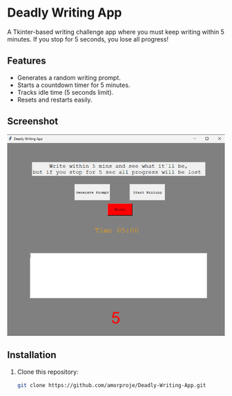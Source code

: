 # Deadly Writing App

A Tkinter-based writing challenge app where you must keep writing within 5 minutes. If you stop for 5 seconds, you lose all progress!

## Features
- Generates a random writing prompt.
- Starts a countdown timer for 5 minutes.
- Tracks idle time (5 seconds limit).
- Resets and restarts easily.

## Screenshot
![Screenshot](screenshot.png)

## Installation
1. Clone this repository:
   ```bash
   git clone https://github.com/amorproje/Deadly-Writing-App.git
